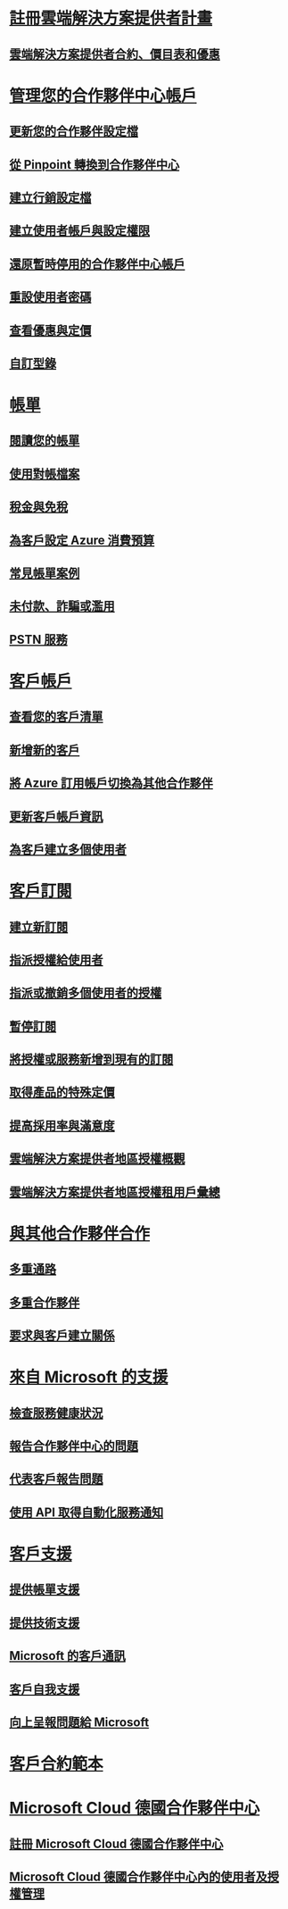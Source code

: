 # [註冊雲端解決方案提供者計畫](enrolling-in-the-csp-program.md)
## [雲端解決方案提供者合約、價目表和優惠](csp-documents-and-learning-resources.md)
# [管理您的合作夥伴中心帳戶](partner-center-account-setup.md)
## [更新您的合作夥伴設定檔](update-your-partner-profile.md)
## [從 Pinpoint 轉換到合作夥伴中心](importing-pinpoint-profiles-into-partner-center.md)
## [建立行銷設定檔](create-a-marketing-profile.md)
## [建立使用者帳戶與設定權限](create-user-accounts-and-set-permissions.md)
## [還原暫時停用的合作夥伴中心帳戶](suspended-partner-center-account.md)
## [重設使用者密碼](reset-a-user-password.md)
## [查看優惠與定價](see-offers-and-pricing.md)
## [自訂型錄](customize-the-catalog.md)
# [帳單](billing.md)
## [閱讀您的帳單](read-your-bill.md)
## [使用對帳檔案](use-the-reconciliation-files.md)
## [稅金與免稅](tax-and-tax-exemptions.md)
## [為客戶設定 Azure 消費預算](set-an-azure-spending-budget-for-your-customers.md)
## [常見帳單案例](common-billing-scenarios.md)
## [未付款、詐騙或濫用](non-payment--fraud--or-misuse.md)
## [PSTN 服務](o365-e5-in-csp-advisory.md)
# [客戶帳戶](customer-accounts.md)
## [查看您的客戶清單](see-your-customer-list.md)
## [新增新的客戶](add-a-new-customer.md)
## [將 Azure 訂用帳戶切換為其他合作夥伴](switch-azure-subscriptions-to-a-different-partner.md)
## [更新客戶帳戶資訊](update-customer-account-info.md)
## [為客戶建立多個使用者](adding-multiple-users-to-a-customer-account.md)
# [客戶訂閱](customer-subscriptions.md)
## [建立新訂閱](create-a-new-subscription.md)
## [指派授權給使用者](assign-licenses-to-users.md)
## [指派或撤銷多個使用者的授權](bulk-license-provisioning-for-multiple-users.md)
## [暫停訂閱](suspend-a-subscription.md)
## [將授權或服務新增到現有的訂閱](add-licenses-or-services-to-an-existing-subscription.md)
## [取得產品的特殊定價](get-special-pricing-for-offers.md)
## [提高採用率與滿意度](increasing-adoption-and-satisfaction.md)
## [雲端解決方案提供者地區授權概觀](regional-authorization-overview.md)
## [雲端解決方案提供者地區授權租用戶彙總](csp-regional-authorization-tenant-consolidation.md)
# [與其他合作夥伴合作](work-with-other-partners.md)
## [多重通路](multichannel.md)
## [多重合作夥伴](multipartner.md)
## [要求與客戶建立關係](request-a-relationship-with-a-customer.md)
# [來自 Microsoft 的支援](support-from-microsoft--.md)
## [檢查服務健康狀況](check-service-health.md)
## [報告合作夥伴中心的問題](report-problems-with-partner-center.md)
## [代表客戶報告問題](report-problems-on-behalf-of-a-customer.md)
## [使用 API 取得自動化服務通知](get-automated-service-notifications-with-our-apis.md)
# [客戶支援](customer-support.md)
## [提供帳單支援](provide-billing-support.md)
## [提供技術支援](provide-technical-support.md)
## [Microsoft 的客戶通訊](customer-communication-from-microsoft.md)
## [客戶自我支援](customer-self-support.md)
## [向上呈報問題給 Microsoft](escalate-problems-to-microsoft.md)
# [客戶合約範本](agreements.md)
# [Microsoft Cloud 德國合作夥伴中心](partner-center-for-microsoft-cloud-germany.md)
## [註冊 Microsoft Cloud 德國合作夥伴中心](enroll-in-csp-for-microsoft-cloud-germany.md)
## [Microsoft Cloud 德國合作夥伴中心內的使用者及授權管理](user-management-in-partner-center-for-microsoft-cloud-germany.md)

